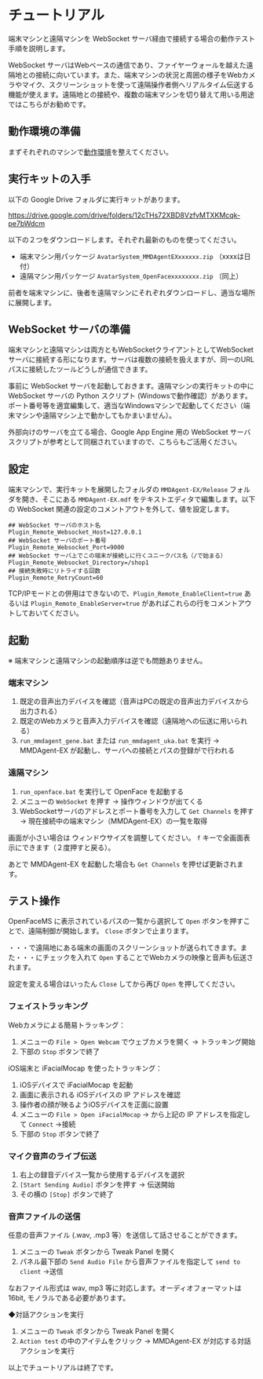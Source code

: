 # チュートリアル

端末マシンと遠隔マシンを WebSocket サーバ経由で接続する場合の動作テスト手順を説明します。

WebSocket サーバはWebベースの通信であり、ファイヤーウォールを越えた遠隔地との接続に向いています。また、端末マシンの状況と周囲の様子をWebカメラやマイク、スクリーンショットを使って遠隔操作者側へリアルタイム伝送する機能が使えます。遠隔地との接続や、複数の端末マシンを切り替えて用いる用途ではこちらがお勧めです。

## 動作環境の準備

まずそれぞれのマシンで[動作環境](1_Environment.md)を整えてください。

## 実行キットの入手

以下の Google Drive フォルダに実行キットがあります。

https://drive.google.com/drive/folders/12cTHs72XBD8VzfvMTXKMcqk-pe7bWdcm

以下の２つをダウンロードします。それぞれ最新のものを使ってください。

- 端末マシン用パッケージ  `AvatarSystem_MMDAgentEXxxxxxx.zip` （xxxxは日付）
- 遠隔マシン用パッケージ `AvatarSystem_OpenFacexxxxxxxx.zip` （同上）

前者を端末マシンに、後者を遠隔マシンにそれぞれダウンロードし、適当な場所に展開します。

## WebSocket サーバの準備

端末マシンと遠隔マシンは両方ともWebSocketクライアントとしてWebSocketサーバに接続する形になります。サーバは複数の接続を扱えますが、同一のURLパスに接続したツールどうしが通信できます。

事前に WebSocket サーバを起動しておきます。遠隔マシンの実行キットの中に WebSocket サーバの Python スクリプト (Windowsで動作確認）があります。ポート番号等を適宜編集して、適当なWindowsマシンで起動してください（端末マシンや遠隔マシン上で動かしてもかまいません）。

外部向けのサーバを立てる場合、Google App Engine 用の WebSocket サーバスクリプトが参考として同梱されていますので、こちらもご活用ください。

## 設定

端末マシンで、実行キットを展開したフォルダの `MMDAgent-EX/Release` フォルダを開き、そこにある `MMDAgent-EX.mdf` をテキストエディタで編集します。以下の WebSocket 関連の設定のコメントアウトを外して、値を設定します。

```text
## WebSocket サーバのホスト名
Plugin_Remote_Websocket_Host=127.0.0.1
## WebSocket サーバのポート番号
Plugin_Remote_Websocket_Port=9000
## WebSocket サーバ上でこの端末が接続しに行くユニークパス名（/で始まる）
Plugin_Remote_Websocket_Directory=/shop1
## 接続失敗時にリトライする回数
Plugin_Remote_RetryCount=60
```

TCP/IPモードとの併用はできないので、`Plugin_Remote_EnableClient=true` あるいは `Plugin_Remote_EnableServer=true` があればこれらの行をコメントアウトしておいてください。

## 起動

※ 端末マシンと遠隔マシンの起動順序は逆でも問題ありません。

### 端末マシン

1. 既定の音声出力デバイスを確認（音声はPCの既定の音声出力デバイスから出力される）
2. 既定のWebカメラと音声入力デバイスを確認（遠隔地への伝送に用いられる）
3. `run_mmdagent_gene.bat` または `run_mmdagent_uka.bat` を実行 → MMDAgent-EX が起動し、サーバへの接続とパスの登録がで行われる

### 遠隔マシン

1. `run_openface.bat` を実行して OpenFace を起動する
2. メニューの `WebSocket` を押す → 操作ウィンドウが出てくる
3. WebSocketサーバのアドレスとポート番号を入力して `Get Channels` を押す
→ 現在接続中の端末マシン（MMDAgent-EX）の一覧を取得

画面が小さい場合は ウィンドウサイズを調整してください。 `f` キーで全画面表示にできます（２度押すと戻る）。

あとで MMDAgent-EX を起動した場合も `Get Channels` を押せば更新されます。

## テスト操作

OpenFaceMS に表示されているパスの一覧から選択して `Open` ボタンを押すことで、遠隔制御が開始します。 `Close` ボタンで止まります。

・・・で遠隔地にある端末の画面のスクリーンショットが送られてきます。また・・・にチェックを入れて `Open` することでWebカメラの映像と音声も伝送されます。

設定を変える場合はいったん `Close` してから再び `Open` を押してください。

### フェイストラッキング

Webカメラによる簡易トラッキング：

1. メニューの `File > Open Webcam` でウェブカメラを開く → トラッキング開始
2. 下部の `Stop` ボタンで終了

iOS端末と iFacialMocap を使ったトラッキング：

1. iOSデバイスで iFacialMocap を起動
2. 画面に表示される iOSデバイスの IP アドレスを確認
3. 操作者の顔が映るようiOSデバイスを正面に設置
4. メニューの `File > Open iFacialMocap` → から上記の IP アドレスを指定して `Connect` →接続
5. 下部の `Stop` ボタンで終了

### マイク音声のライブ伝送

1. 右上の録音デバイス一覧から使用するデバイスを選択
2. `[Start Sending Audio]` ボタンを押す → 伝送開始
3. その横の `[Stop]` ボタンで終了

### 音声ファイルの送信

任意の音声ファイル (.wav, .mp3 等）を送信して話させることができます。

1. メニューの `Tweak` ボタンから Tweak Panel を開く
2. パネル最下部の `Send Audio File` から音声ファイルを指定して `send to client` →送信

なおファイル形式は wav, mp3 等に対応します。オーディオフォーマットは 16bit, モノラルである必要があります。

◆対話アクションを実行

1. メニューの `Tweak` ボタンから Tweak Panel を開く
2. `Action test` の中のアイテムをクリック → MMDAgent-EX が対応する対話アクションを実行

以上でチュートリアルは終了です。

